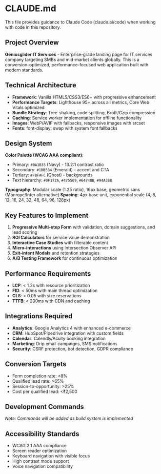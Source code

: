 # CLAUDE.md

This file provides guidance to Claude Code (claude.ai/code) when working with code in this repository.

## Project Overview

**Geniusglider IT Services** - Enterprise-grade landing page for IT services company targeting SMBs and mid-market clients globally. This is a conversion-optimized, performance-focused web application built with modern standards.

## Technical Architecture

- **Framework**: Vanilla HTML5/CSS3/ES6+ with progressive enhancement
- **Performance Targets**: Lighthouse 95+ across all metrics, Core Web Vitals optimized
- **Bundle Strategy**: Tree-shaking, code splitting, Brotli/Gzip compression
- **Caching**: Service worker implementation for offline functionality
- **Images**: WebP/AVIF with fallbacks, responsive images with srcset
- **Fonts**: font-display: swap with system font fallbacks

## Design System

**Color Palette (WCAG AAA compliant)**:
- Primary: `#0A1B35` (Navy) - 13.2:1 contrast ratio
- Secondary: `#1DB584` (Emerald) - accent and CTA
- Tertiary: `#F8FAFC` (Ghost) - backgrounds
- Text hierarchy: `#0F172A`, `#475569`, `#64748B`, `#94A3B8`

**Typography**: Modular scale (1.25 ratio), 16px base, geometric sans (Manrope/Inter alternative)
**Spacing**: 4px base unit, exponential scale (4, 8, 12, 16, 24, 32, 48, 64, 96, 128px)

## Key Features to Implement

1. **Progressive Multi-step Form** with validation, domain suggestions, and lead scoring
2. **ROI Calculators** for service value demonstration
3. **Interactive Case Studies** with filterable content
4. **Micro-interactions** using Intersection Observer API
5. **Exit-intent Modals** and retention strategies
6. **A/B Testing Framework** for continuous optimization

## Performance Requirements

- **LCP**: < 1.2s with resource prioritization
- **FID**: < 50ms with main thread optimization
- **CLS**: < 0.05 with size reservations
- **TTFB**: < 200ms with CDN and caching

## Integrations Required

- **Analytics**: Google Analytics 4 with enhanced e-commerce
- **CRM**: HubSpot/Pipedrive integration with custom fields
- **Calendar**: Calendly/Acuity booking integration
- **Marketing**: Drip email campaigns, SMS notifications
- **Security**: CSRF protection, bot detection, GDPR compliance

## Conversion Targets

- Form completion rate: >8%
- Qualified lead rate: >65%
- Session-to-opportunity: >25%
- Cost per qualified lead: <₹2,500

## Development Commands

*Note: Commands will be added as build system is implemented*

## Accessibility Standards

- WCAG 2.1 AAA compliance
- Screen reader optimization
- Keyboard navigation with visible focus
- High contrast mode support
- Voice navigation compatibility